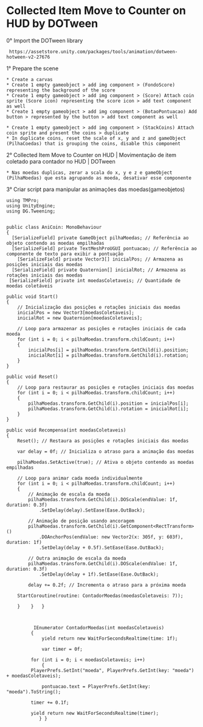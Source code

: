 # Collected Item Move to Counter on HUD by DOTween 
 

0° Import the DOTween library

 	 https://assetstore.unity.com/packages/tools/animation/dotween-hotween-v2-27676

1° Prepare the scene

	* Create a carvas
	* Create 1 empty gameobject > add img component > (FondoScore) representing the background of the score
	* Create 1 empty gameobject > add img component > (Score) Attach coin sprite (Score icon) representing the score icon > add text component as well
	* Create 1 empty gameobject > add img component > (BotaoPontuacao) Add button > represented by the button > add text component as well

	* Create 1 empty gameobject > add img component > (StackCoins) Attach coin sprite and present the coins > duplicate 
	* In duplicate coins, reset the scale of x, y and z and gameObject (PilhaCoedas) that is grouping the coins, disable this component 

2° Collected Item Move to Counter on HUD | Movimentação de item coletado para contador no HUD | DOTween

	* Nas moedas duplicas, zerar a scala do x, y e z e gameObject (PilhaMoedas) que esta agrupando as moeda, desativar esse componente 


3° Criar script para manipular as animações das moedas(gameobjetos)
	
	using TMPro;
	using UnityEngine;
	using DG.Tweening;


	public class AniCoin: MonoBehaviour
	{
  	  [SerializeField] private GameObject pilhaMoedas; // Referência ao objeto contendo as moedas empilhadas
  	  [SerializeField] private TextMeshProUGUI pontuacao; // Referência ao componente de texto para exibir a pontuação
	    [SerializeField] private Vector3[] inicialPos; // Armazena as posições iniciais das moedas
  	  [SerializeField] private Quaternion[] inicialRot; // Armazena as rotações iniciais das moedas
   	 [SerializeField] private int moedasColetaveis; // Quantidade de moedas coletáveis

    public void Start()
    {
        // Inicialização das posições e rotações iniciais das moedas
        inicialPos = new Vector3[moedasColetaveis];
        inicialRot = new Quaternion[moedasColetaveis];

        // Loop para armazenar as posições e rotações iniciais de cada moeda
        for (int i = 0; i < pilhaMoedas.transform.childCount; i++)
        {
            inicialPos[i] = pilhaMoedas.transform.GetChild(i).position;
            inicialRot[i] = pilhaMoedas.transform.GetChild(i).rotation;
        }
    }

    public void Reset()
    {
        // Loop para restaurar as posições e rotações iniciais das moedas
        for (int i = 0; i < pilhaMoedas.transform.childCount; i++)
        {
            pilhaMoedas.transform.GetChild(i).position = inicialPos[i];
            pilhaMoedas.transform.GetChild(i).rotation = inicialRot[i];
        }
    }

    public void Recompensa(int moedasColetaveis)
    {
        Reset(); // Restaura as posições e rotações iniciais das moedas

        var delay = 0f; // Inicializa o atraso para a animação das moedas

        pilhaMoedas.SetActive(true); // Ativa o objeto contendo as moedas empilhadas

        // Loop para animar cada moeda individualmente
        for (int i = 0; i < pilhaMoedas.transform.childCount; i++)
        {
            // Animação de escala da moeda
            pilhaMoedas.transform.GetChild(i).DOScale(endValue: 1f, duration: 0.3f)
                .SetDelay(delay).SetEase(Ease.OutBack);

            // Animação de posição usando ancoragem
            pilhaMoedas.transform.GetChild(i).GetComponent<RectTransform>()
                .DOAnchorPos(endValue: new Vector2(x: 305f, y: 603f), duration: 1f)
                .SetDelay(delay + 0.5f).SetEase(Ease.OutBack);

            // Outra animação de escala da moeda
            pilhaMoedas.transform.GetChild(i).DOScale(endValue: 1f, duration: 0.3f)
                .SetDelay(delay + 1f).SetEase(Ease.OutBack);

            delay += 0.2f; // Incrementa o atraso para a próxima moeda
	
	    StartCoroutine(routine: ContadorMoedas(moedasColetaveis: 7));
		
        }    }   }



	          IEnumerator ContadorMoedas(int moedasColetaveis)
   	         {
       	         yield return new WaitForSecondsRealtime(time: 1f);

       	         var timer = 0f;

        	 for (int i = 0; i < moedasColetaveis; i++)
      	         {
          	 PlayerPrefs.SetInt("moeda", PlayerPrefs.GetInt(key: "moeda") + moedasColetaveis);

       	         pontuacao.text = PlayerPrefs.GetInt(key: "moeda").ToString();

          	 timer += 0.1f;

         	 yield return new WaitForSecondsRealtime(timer);
                } }
 
 
 
 
  
